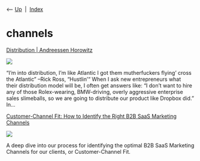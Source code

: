 <div class="nav">

⟵ [Up](index.html)  \|  [Index](index.html)

</div>

# channels

<div class="cards">

<div class="card">

<div class="card-title">

[Distribution \| Andreessen
Horowitz](https://a16z.com/2017/06/09/distribution-model-sales-channels)

</div>

<div class="card-image">

[![](https://a16z.com/wp-content/themes/a16z/assets/images/opegraph_images/corporate-Yoast-Facebook.jpg)](https://a16z.com/2017/06/09/distribution-model-sales-channels)

</div>

“I’m into distribution, I’m like Atlantic I got them mutherfuckers
flying’ cross the Atlantic” –Rick Ross, “Hustlin’“ When I ask new
entrepreneurs what their distribution model will be, I often get answers
like: “I don’t want to hire any of those Rolex-wearing, BMW-driving,
overly aggressive enterprise sales slimeballs, so we are going
to distribute our product like Dropbox did.” In...

</div>

<div class="card">

<div class="card-title">

[Customer-Channel Fit: How to Identify the Right B2B SaaS Marketing
Channels](https://www.poweredbysearch.com/blog/b2b-saas-marketing-channels-customer-channel-fit)

</div>

<div class="card-image">

[![](https://www.poweredbysearch.com/wp-content/uploads/2019/10/b2b-saas-marketing-channels-customer-channel-fit.jpg)](https://www.poweredbysearch.com/blog/b2b-saas-marketing-channels-customer-channel-fit)

</div>

A deep dive into our process for identifying the optimal B2B SaaS
Marketing Channels for our clients, or Customer-Channel Fit.

</div>

</div>
